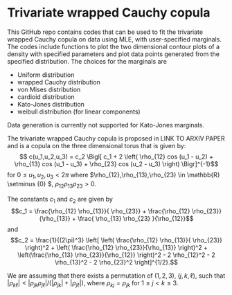 # Trivariate wrapped Cauchy copula

This GitHub repo contains codes that can be used to fit the trivariate wrapped Cauchy copula on data using MLE, with user-specified marginals. The codes include functions to plot the two dimensional contour plots of a density with specified parameters and plot data points generated from the specified distribution.  The choices for the marginals are 
* Uniform distribution
* wrapped Cauchy distribution
* von Mises distribution
* cardioid distribution
* Kato-Jones distribution
* weibull distribution (for linear components)

Data generation is currently not supported for Kato-Jones marginals.


The trivariate wrapped Cauchy copula is proposed in LINK TO ARXIV PAPER and is a copula on the three dimensional torus that is given by:
$$ c(u_1,u_2,u_3) =  c_2 \Bigl[ c_1 + 2 \left( \rho_{12} cos (u_1 - u_2) + \rho_{13} cos (u_1 - u_3) + \rho_{23} cos (u_2 - u_3) \right) \Bigr]^{-1}$$
for $0 \leq u_1,u_2, u_3 < 2\pi$
where $\rho_{12},\rho_{13},\rho_{23} \in \mathbb{R} \setminus \{0\} $, $\rho_{12}\rho_{13} \rho_{23} >0$.

The constants $c_1$ and $c_2$ are given by
$$c_1 = \frac{\rho_{12} \rho_{13}}{ \rho_{23}} + \frac{\rho_{12} \rho_{23}}{\rho_{13}} + \frac{ \rho_{13} \rho_{23} }{\rho_{12}}$$
and
$$c_2 = \frac{1}{(2\pi)^3} \left[ \left( \frac{\rho_{12} \rho_{13}}{ \rho_{23}} \right)^2 + \left( \frac{\rho_{12} \rho_{23}}{\rho_{13}} \right)^2 + \left(\frac{\rho_{13} \rho_{23}}{\rho_{12}} \right)^2 - 2 \rho_{12}^2 - 2 \rho_{13}^2 - 2 \rho_{23}^2 \right]^{1/2}.$$

We are assuming that there exists a permutation of $(1,2,3)$, $(j,k,\ell)$, such that $|\rho_{k \ell}| < |\rho_{jk} \rho_{j \ell}| / ( |\rho_{jk}| + |\rho_{j \ell}|)$, where $\rho_{kj} = \rho_{jk}$ for $1 \leq j < k \leq 3$.

